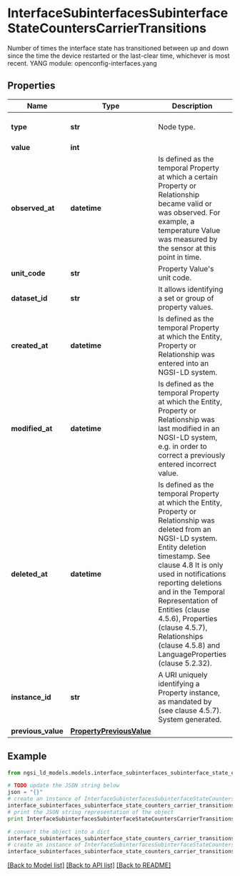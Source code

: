 # InterfaceSubinterfacesSubinterfaceStateCountersCarrierTransitions

Number of times the interface state has transitioned between up and down since the time the device restarted or the last-clear time, whichever is most recent.  YANG module: openconfig-interfaces.yang 

## Properties

Name | Type | Description | Notes
------------ | ------------- | ------------- | -------------
**type** | **str** | Node type.  | [optional] [default to 'Property']
**value** | **int** |  | 
**observed_at** | **datetime** | Is defined as the temporal Property at which a certain Property or Relationship became valid or was observed. For example, a temperature Value was measured by the sensor at this point in time.  | [optional] 
**unit_code** | **str** | Property Value&#39;s unit code.  | [optional] 
**dataset_id** | **str** | It allows identifying a set or group of property values.  | [optional] 
**created_at** | **datetime** | Is defined as the temporal Property at which the Entity, Property or Relationship was entered into an NGSI-LD system.  | [optional] [readonly] 
**modified_at** | **datetime** | Is defined as the temporal Property at which the Entity, Property or Relationship was last modified in an NGSI-LD system, e.g. in order to correct a previously entered incorrect value.  | [optional] [readonly] 
**deleted_at** | **datetime** | Is defined as the temporal Property at which the Entity, Property or Relationship was deleted from an NGSI-LD system.  Entity deletion timestamp. See clause 4.8 It is only used in notifications reporting deletions and in the Temporal Representation of Entities (clause 4.5.6), Properties (clause 4.5.7), Relationships (clause 4.5.8) and LanguageProperties (clause 5.2.32).  | [optional] [readonly] 
**instance_id** | **str** | A URI uniquely identifying a Property instance, as mandated by (see clause 4.5.7). System generated.  | [optional] [readonly] 
**previous_value** | [**PropertyPreviousValue**](PropertyPreviousValue.md) |  | [optional] 

## Example

```python
from ngsi_ld_models.models.interface_subinterfaces_subinterface_state_counters_carrier_transitions import InterfaceSubinterfacesSubinterfaceStateCountersCarrierTransitions

# TODO update the JSON string below
json = "{}"
# create an instance of InterfaceSubinterfacesSubinterfaceStateCountersCarrierTransitions from a JSON string
interface_subinterfaces_subinterface_state_counters_carrier_transitions_instance = InterfaceSubinterfacesSubinterfaceStateCountersCarrierTransitions.from_json(json)
# print the JSON string representation of the object
print InterfaceSubinterfacesSubinterfaceStateCountersCarrierTransitions.to_json()

# convert the object into a dict
interface_subinterfaces_subinterface_state_counters_carrier_transitions_dict = interface_subinterfaces_subinterface_state_counters_carrier_transitions_instance.to_dict()
# create an instance of InterfaceSubinterfacesSubinterfaceStateCountersCarrierTransitions from a dict
interface_subinterfaces_subinterface_state_counters_carrier_transitions_form_dict = interface_subinterfaces_subinterface_state_counters_carrier_transitions.from_dict(interface_subinterfaces_subinterface_state_counters_carrier_transitions_dict)
```
[[Back to Model list]](../README.md#documentation-for-models) [[Back to API list]](../README.md#documentation-for-api-endpoints) [[Back to README]](../README.md)


